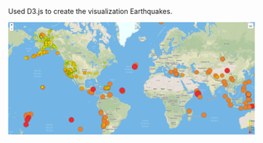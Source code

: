 Used D3.js to create the visualization Earthquakes.

![image](https://github.com/prakashricha/GeoMapping/blob/master/MapImage.PNG)
